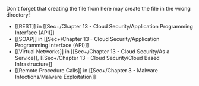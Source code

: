 Don't forget that creating the file from here may create the file in the wrong directory!
- [[REST]] in [[Sec+/Chapter 13 - Cloud Security/Application Programming Interface (API)]]
- [[SOAP]] in [[Sec+/Chapter 13 - Cloud Security/Application Programming Interface (API)]]
- [[Virtual Networks]] in [[Sec+/Chapter 13 - Cloud Security/As a Service]], [[Sec+/Chapter 13 - Cloud Security/Cloud Based Infrastructure]]
- [[Remote Procedure Calls]] in [[Sec+/Chapter 3 - Malware Infections/Malware Exploitation]]